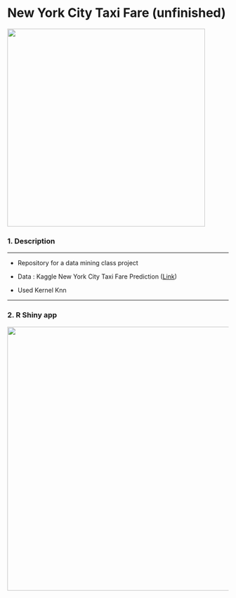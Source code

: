 # New York City Taxi Fare (unfinished)  

<img width = "450" heigth = "400" src = 
https://user-images.githubusercontent.com/37679460/49331461-8ce38300-f5e0-11e8-92c2-149d5f04c2af.png>

### 1. Description 
--------------------------
- Repository for a data mining class project


- Data : Kaggle New York City Taxi Fare Prediction ([Link](https://www.kaggle.com/c/new-york-city-taxi-fare-prediction))


- Used Kernel Knn

--------------------------


### 2. R Shiny app

<img width = "600" heigth = "600" src = https://user-images.githubusercontent.com/37679460/49336893-a1aa3000-f64d-11e8-923a-f6ebebc156f8.gif>
